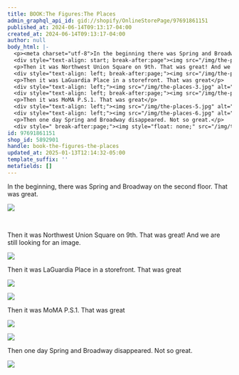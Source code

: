 ```yaml
---
title: BOOK:The Figures:The Places
admin_graphql_api_id: gid://shopify/OnlineStorePage/97691861151
published_at: 2024-06-14T09:13:17-04:00
created_at: 2024-06-14T09:13:17-04:00
author: null
body_html: |-
  <p><meta charset="utf-8">In the beginning there was Spring and Broadway on the second floor. That was great.</p>
  <div style="text-align: start; break-after:page"><img src="/img/the-places-1.jpg" alt="" style="float: none;"></div>
  <p>Then it was Northwest Union Square on 9th. That was great! And we are still looking for an image.</p>
  <div style="text-align: left; break-after:page;"><img src="/img/the-places-2.jpg" alt="" width="400" height="600" style="float: none;"></div>
  <p>Then it was LaGuardia Place in a storefront. That was great</p>
  <div style="text-align: left;"><img src="/img/the-places-3.jpg" alt="" style="float: none;"></div>
  <div style="text-align: left; break-after:page;"><img src="/img/the-places-4.jpg" alt="" style="float: none;"></div>
  <p>Then it was MoMA P.S.1. That was great</p>
  <div style="text-align: left;"><img src="/img/the-places-5.jpg" alt="" style="float: none;"></div>
  <div style="text-align: left;"><img src="/img/the-places-6.jpg" alt="" style="float: none;"></div>
  <p>Then one day Spring and Broadway disappeared. Not so great.</p>
  <div style=" break-after:page;"><img style="float: none;" src="/img/the-places-7.jpg" alt=""></div>
id: 97691861151
shop_id: 5892901
handle: book-the-figures-the-places
updated_at: 2025-01-13T12:14:32-05:00
template_suffix: ''
metafields: []
---
```

In the beginning, there was Spring and Broadway on the second floor. That was great.

![](/img/the-places-1.jpg)

<p style="break-after:page;">&nbsp;</p>

Then it was Northwest Union Square on 9th. That was great! And we are still looking for an image.

![](/img/the-places-2.jpg)

<p style="break-after:page;"></p>

Then it was LaGuardia Place in a storefront. That was great

![](/img/the-places-3.jpg)

![](/img/the-places-4.jpg)

<p style="break-after:page;"></p>

Then it was MoMA P.S.1. That was great

![](/img/the-places-5.jpg)

![](/img/the-places-6.jpg)

<p style="break-after:page;"></p>

Then one day Spring and Broadway disappeared. Not so great.

![](/img/the-places-7.jpg)
